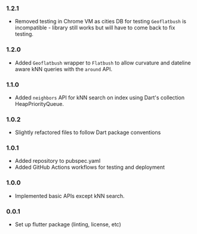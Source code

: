 ### 1.2.1
* Removed testing in Chrome VM as cities DB for testing `Geoflatbush` is incompatible - library still works but will have to come back to fix testing.
### 1.2.0
* Added `Geoflatbush` wrapper to `Flatbush` to allow curvature and dateline aware kNN queries with the `around` API.
### 1.1.0
* Added `neighbors` API for kNN search on index using Dart's collection HeapPriorityQueue.
### 1.0.2
* Slightly refactored files to follow Dart package conventions
### 1.0.1
* Added repository to pubspec.yaml
* Added GitHub Actions workflows for testing and deployment

### 1.0.0
* Implemented basic APIs except kNN search.

### 0.0.1
* Set up flutter package (linting, license, etc)
